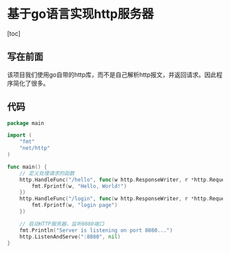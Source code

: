 # 基于go语言实现http服务器

[toc]

## 写在前面

该项目我们使用go自带的http库，而不是自己解析http报文，并返回请求。因此程序简化了很多。



## 代码

```go
package main

import (
	"fmt"
	"net/http"
)

func main() {
	// 定义处理请求的函数
	http.HandleFunc("/hello", func(w http.ResponseWriter, r *http.Request) {
		fmt.Fprintf(w, "Hello, World!")
	})
	http.HandleFunc("/login", func(w http.ResponseWriter, r *http.Request) {
		fmt.Fprintf(w, "login page")
	})

	// 启动HTTP服务器，监听8080端口
	fmt.Println("Server is listening on port 8080...")
	http.ListenAndServe(":8080", nil)
}
```

